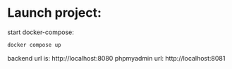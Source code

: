 # Launch project:

start docker-compose:
~~~sh
docker compose up
~~~

backend url is: http://localhost:8080
phpmyadmin url: http://localhost:8081
